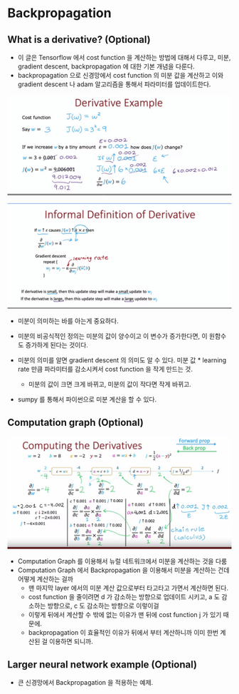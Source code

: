 # Backpropagation 

## What is a derivative? (Optional)

- 이 글은 Tensorflow 에서 cost function 을 계산하는 방법에 대해서 다루고, 미분, gradient descent, backpropagation 에 대한 기본 개념을 다룬다. 
- backpropagation 으로 신경망에서 cost function 의 미분 값을 계산하고 이와 gradient descent 나 adam 알고리즘을 통해서 파라미터를 업데이트한다. 
  
![](../images/Derivative%20example.png)

![](../images/informal%20definition%20of%20derivative.png)

- 미분이 의미하는 바를 아는게 중요하다.
- 미분의 비공식적인 정의는 미분의 값이 양수이고 이 변수가 증가한다면, 이 원함수도 증가하게 된다는 것이다.
- 미분의 의미를 알면 gradient descent 의 의미도 알 수 있다. 미분 값 * learning rate 만큼 파라미터를 감소시켜서 cost function 을 작게 만드는 것.
  - 미분의 값이 크면 크게 바뀌고, 미분의 값이 작다면 작게 바뀌고. 

- sumpy 를 통해서 파이썬으로 미분 계산을 할 수 있다. 

## Computation graph (Optional)

![](../images/computing%20the%20derivatives.png)

- Computation Graph 를 이용해서 뉴럴 네트워크에서 미분을 계산하는 것을 다룸
- Computation Graph 에서 Backpropagation 을 이용해서 미분을 계산하는 건데 어떻게 계산하는 걸까 
  - 맨 마지막 layer 에서의 미분 계산 값으로부터 타고타고 가면서 계산하면 된다. 
  - cost function 을 줄이려면 d 가 감소하는 방향으로 업데이트 시키고, a 도 감소하는 방향으로, c 도 감소하는 방향으로 이렇이걸
  - 이렇게 뒤에서 계산할 수 밖에 없는 이유가 맨 뒤에 cost function j 가 있기 때문에. 
  - backpropagation 이 효율적인 이유가 뒤에서 부터 계산하니까 이미 한번 계산된 걸 이용하면 되니까.

## Larger neural network example (Optional)

- 큰 신경망에서 Backpropagation 을 적용하는 예제.
